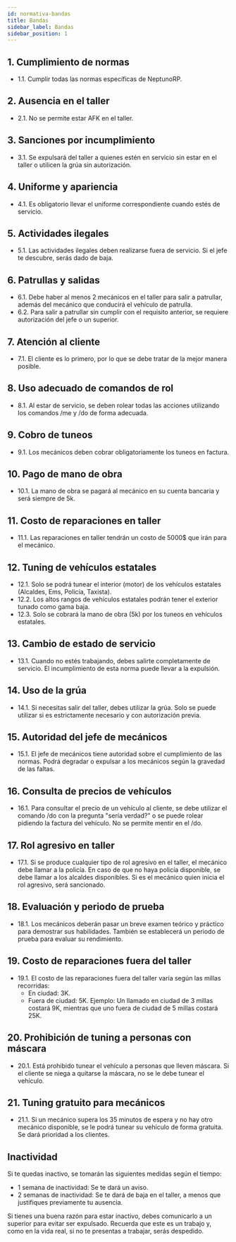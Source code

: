 ```yaml
---
id: normativa-bandas
title: Bandas
sidebar_label: Bandas
sidebar_position: 1
---
```


## 1. Cumplimiento de normas

- 1.1. Cumplir todas las normas específicas de NeptunoRP.

## 2. Ausencia en el taller

- 2.1. No se permite estar AFK en el taller.

## 3. Sanciones por incumplimiento

- 3.1. Se expulsará del taller a quienes estén en servicio sin estar en el taller o utilicen la grúa sin autorización.

## 4. Uniforme y apariencia

- 4.1. Es obligatorio llevar el uniforme correspondiente cuando estés de servicio.

## 5. Actividades ilegales

- 5.1. Las actividades ilegales deben realizarse fuera de servicio. Si el jefe te descubre, serás dado de baja.

## 6. Patrullas y salidas

- 6.1. Debe haber al menos 2 mecánicos en el taller para salir a patrullar, además del mecánico que conducirá el vehículo de patrulla. 
- 6.2. Para salir a patrullar sin cumplir con el requisito anterior, se requiere autorización del jefe o un superior.

## 7. Atención al cliente

- 7.1. El cliente es lo primero, por lo que se debe tratar de la mejor manera posible.

## 8. Uso adecuado de comandos de rol

- 8.1. Al estar de servicio, se deben rolear todas las acciones utilizando los comandos /me y /do de forma adecuada.

## 9. Cobro de tuneos

- 9.1. Los mecánicos deben cobrar obligatoriamente los tuneos en factura.

## 10. Pago de mano de obra

- 10.1. La mano de obra se pagará al mecánico en su cuenta bancaria y será siempre de 5k.

## 11. Costo de reparaciones en taller

- 11.1. Las reparaciones en taller tendrán un costo de 5000$ que irán para el mecánico.

## 12. Tuning de vehículos estatales

- 12.1. Solo se podrá tunear el interior (motor) de los vehículos estatales (Alcaldes, Ems, Policía, Taxista). 
- 12.2. Los altos rangos de vehículos estatales podrán tener el exterior tunado como gama baja. 
- 12.3. Solo se cobrará la mano de obra (5k) por los tuneos en vehículos estatales.

## 13. Cambio de estado de servicio

- 13.1. Cuando no estés trabajando, debes salirte completamente de servicio. El incumplimiento de esta norma puede llevar a la expulsión.

## 14. Uso de la grúa

- 14.1. Si necesitas salir del taller, debes utilizar la grúa. Solo se puede utilizar si es estrictamente necesario y con autorización previa.

## 15. Autoridad del jefe de mecánicos

- 15.1. El jefe de mecánicos tiene autoridad sobre el cumplimiento de las normas. Podrá degradar o expulsar a los mecánicos según la gravedad de las faltas.

## 16. Consulta de precios de vehículos

- 16.1. Para consultar el precio de un vehículo al cliente, se debe utilizar el comando /do con la pregunta "sería verdad?" o se puede rolear pidiendo la factura del vehículo. No se permite mentir en el /do.

## 17. Rol agresivo en taller

- 17.1. Si se produce cualquier tipo de rol agresivo en el taller, el mecánico debe llamar a la policía. En caso de que no haya policía disponible, se debe llamar a los alcaldes disponibles. Si es el mecánico quien inicia el rol agresivo, será sancionado.

## 18. Evaluación y periodo de prueba

- 18.1. Los mecánicos deberán pasar un breve examen teórico y práctico para demostrar sus habilidades. También se establecerá un periodo de prueba para evaluar su rendimiento.

## 19. Costo de reparaciones fuera del taller

- 19.1. El costo de las reparaciones fuera del taller varía según las millas recorridas: 
  - En ciudad: 3K.
  - Fuera de ciudad: 5K.
  Ejemplo: Un llamado en ciudad de 3 millas costará 9K, mientras que uno fuera de ciudad de 5 millas costará 25K.

## 20. Prohibición de tuning a personas con máscara

- 20.1. Está prohibido tunear el vehículo a personas que lleven máscara. Si el cliente se niega a quitarse la máscara, no se le debe tunear el vehículo.

## 21. Tuning gratuito para mecánicos

- 21.1. Si un mecánico supera los 35 minutos de espera y no hay otro mecánico disponible, se le podrá tunear su vehículo de forma gratuita. Se dará prioridad a los clientes.

## Inactividad

Si te quedas inactivo, se tomarán las siguientes medidas según el tiempo:

- 1 semana de inactividad: Se te dará un aviso.
- 2 semanas de inactividad: Se te dará de baja en el taller, a menos que justifiques previamente tu ausencia.

Si tienes una buena razón para estar inactivo, debes comunicarlo a un superior para evitar ser expulsado. Recuerda que este es un trabajo y, como en la vida real, si no te presentas a trabajar, serás despedido.
